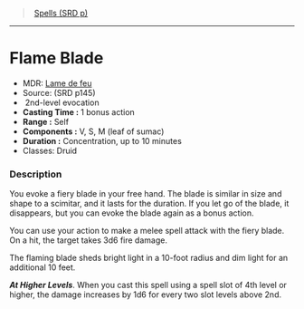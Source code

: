 ﻿---
!SpellItem
Family: SpellVO
Name: Flame Blade
Type: evocation
Level: 2
CastingTime: 1 bonus action
Range: Self
Components: V, S, M (leaf of sumac)
Duration: Concentration, up to 10 minutes
Classes: Druid
Source: (SRD p145)
AltName: '[Lame de feu](hd_spells_lame_de_feu.md)'
Id: spells_vo.md#flame-blade
ParentLink: spells_vo.md#spells-srd-p
ParentName: Spells (SRD p)
NameLevel: 1
Attributes:
  Name: Flame Blade
  Markdown: >+
    # <!--Name-->Flame Blade<!--/Name-->


    - MDR: <!--AltName-->[Lame de feu](hd_spells_lame_de_feu.md)<!--/AltName-->

    - Source: <!--Source-->(SRD p145)<!--/Source-->

    -  <!--Level-->2<!--/Level-->nd-level <!--Type-->evocation<!--/Type-->

    - **Casting Time :** <!--CastingTime-->1 bonus action<!--/CastingTime-->

    - **Range :** <!--Range-->Self<!--/Range-->

    - **Components :** <!--Components-->V, S, M (leaf of sumac)<!--/Components-->

    - **Duration :** <!--Duration-->Concentration, up to 10 minutes<!--/Duration-->

    - Classes: <!--Classes-->Druid<!--/Classes-->


    ### Description


    You evoke a fiery blade in your free hand. The blade is similar in size and shape to a scimitar, and it lasts for the duration. If you let go of the blade, it disappears, but you can evoke the blade again as a bonus action.


    You can use your action to make a melee spell attack with the fiery blade. On a hit, the target takes 3d6 fire damage.


    The flaming blade sheds bright light in a 10-foot radius and dim light for an additional 10 feet.


    **_At Higher Levels_**. When you cast this spell using a spell slot of 4th level or higher, the damage increases by 1d6 for every two slot levels above 2nd.

  AltName: '[Lame de feu](hd_spells_lame_de_feu.md)'
  Source: (SRD p145)
  Level: 2
  Type: evocation
  CastingTime: 1 bonus action
  Range: Self
  Components: V, S, M (leaf of sumac)
  Duration: Concentration, up to 10 minutes
  Classes: Druid
AttributesDictionary: >+
  Name: Flame Blade

  Markdown: >+

    # <!--Name-->Flame Blade<!--/Name-->





    - MDR: <!--AltName-->[Lame de feu](hd_spells_lame_de_feu.md)<!--/AltName-->



    - Source: <!--Source-->(SRD p145)<!--/Source-->



    -  <!--Level-->2<!--/Level-->nd-level <!--Type-->evocation<!--/Type-->



    - **Casting Time :** <!--CastingTime-->1 bonus action<!--/CastingTime-->



    - **Range :** <!--Range-->Self<!--/Range-->



    - **Components :** <!--Components-->V, S, M (leaf of sumac)<!--/Components-->



    - **Duration :** <!--Duration-->Concentration, up to 10 minutes<!--/Duration-->



    - Classes: <!--Classes-->Druid<!--/Classes-->





    ### Description





    You evoke a fiery blade in your free hand. The blade is similar in size and shape to a scimitar, and it lasts for the duration. If you let go of the blade, it disappears, but you can evoke the blade again as a bonus action.





    You can use your action to make a melee spell attack with the fiery blade. On a hit, the target takes 3d6 fire damage.





    The flaming blade sheds bright light in a 10-foot radius and dim light for an additional 10 feet.





    **_At Higher Levels_**. When you cast this spell using a spell slot of 4th level or higher, the damage increases by 1d6 for every two slot levels above 2nd.



  AltName: '[Lame de feu](hd_spells_lame_de_feu.md)'

  Source: (SRD p145)

  Level: 2

  Type: evocation

  CastingTime: 1 bonus action

  Range: Self

  Components: V, S, M (leaf of sumac)

  Duration: Concentration, up to 10 minutes

  Classes: Druid

---
> [Spells (SRD p)](srd_spells.md)

---

# Flame Blade

- MDR: [Lame de feu](hd_spells_lame_de_feu.md)
- Source: (SRD p145)
-  2nd-level evocation
- **Casting Time :** 1 bonus action
- **Range :** Self
- **Components :** V, S, M (leaf of sumac)
- **Duration :** Concentration, up to 10 minutes
- Classes: Druid

### Description

You evoke a fiery blade in your free hand. The blade is similar in size and shape to a scimitar, and it lasts for the duration. If you let go of the blade, it disappears, but you can evoke the blade again as a bonus action.

You can use your action to make a melee spell attack with the fiery blade. On a hit, the target takes 3d6 fire damage.

The flaming blade sheds bright light in a 10-foot radius and dim light for an additional 10 feet.

**_At Higher Levels_**. When you cast this spell using a spell slot of 4th level or higher, the damage increases by 1d6 for every two slot levels above 2nd.

